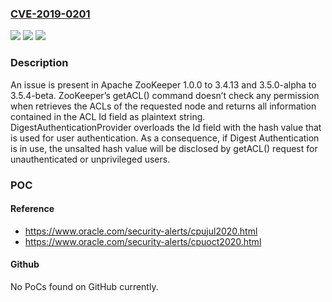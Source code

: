 ### [CVE-2019-0201](https://cve.mitre.org/cgi-bin/cvename.cgi?name=CVE-2019-0201)
![](https://img.shields.io/static/v1?label=Product&message=Apache%20ZooKeeper&color=blue)
![](https://img.shields.io/static/v1?label=Version&message=n%2Fa&color=blue)
![](https://img.shields.io/static/v1?label=Vulnerability&message=Information%20Disclosure&color=brighgreen)

### Description

An issue is present in Apache ZooKeeper 1.0.0 to 3.4.13 and 3.5.0-alpha to 3.5.4-beta. ZooKeeper’s getACL() command doesn’t check any permission when retrieves the ACLs of the requested node and returns all information contained in the ACL Id field as plaintext string. DigestAuthenticationProvider overloads the Id field with the hash value that is used for user authentication. As a consequence, if Digest Authentication is in use, the unsalted hash value will be disclosed by getACL() request for unauthenticated or unprivileged users.

### POC

#### Reference
- https://www.oracle.com/security-alerts/cpujul2020.html
- https://www.oracle.com/security-alerts/cpuoct2020.html

#### Github
No PoCs found on GitHub currently.

